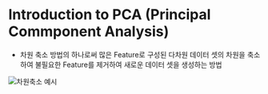 # Introduction to PCA (Principal Commponent Analysis)

- 차원 축소 방법의 하나로써 많은 Feature로 구성된 다차원 데이터 셋의 차원을 축소하여 불필요한 Feature를 제거하여 새로운 데이터 셋을 생성하는 방법

![차원축소 예시](https://img1.daumcdn.net/thumb/R1280x0/?scode=mtistory2&fname=https%3A%2F%2Fblog.kakaocdn.net%2Fdn%2FZaRuH%2FbtqLQbJiaZA%2FTjaZOTwLVsQ1KZ2H9MH8U1%2Fimg.png "차원축소 예시")

